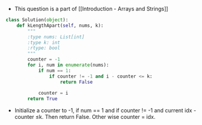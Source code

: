 - This question is a part of [[Introduction - Arrays and Strings]]

```python
class Solution(object):
	def kLengthApart(self, nums, k):
		"""
		:type nums: List[int]
		:type k: int
		:rtype: bool
		"""
		counter = -1
		for i, num in enumerate(nums):
			if num == 1:
				if counter != -1 and i - counter <= k:
					return False
		
			counter = i
		return True
```

- Initialize a counter to -1, if num == 1 and if counter != -1 and current idx - counter ≤k. Then return False. Other wise counter = idx. 

